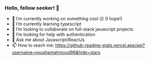 ### Hello, fellow seeker! 👋


- 🔭 I’m currently working on something cool 😉 (I hope!)
- 🌱 I’m currently learning typescript
- 👯 I’m looking to collaborate on full-stack javascript projects
- 🤔 I’m looking for help with authentication
- 💬 Ask me about Javascript/ReactJs
- 📫 How to reach me: 
https://github-readme-stats.vercel.app/api?username=youshamahmood96&hide=stars
